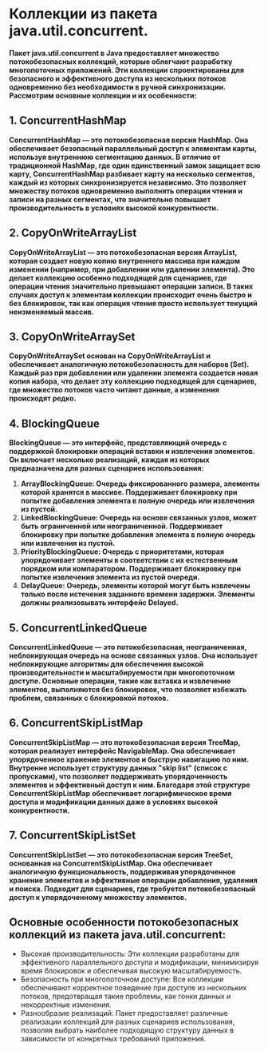 # Коллекции из пакета java.util.concurrent.
**Пакет java.util.concurrent в Java предоставляет множество потокобезопасных коллекций, которые облегчают разработку многопоточных приложений. Эти коллекции спроектированы для безопасного и эффективного доступа из нескольких потоков одновременно без необходимости в ручной синхронизации. Рассмотрим основные коллекции и их особенности:**

## 1. ConcurrentHashMap
   **ConcurrentHashMap — это потокобезопасная версия HashMap. Она обеспечивает безопасный параллельный доступ к элементам карты, используя внутреннюю сегментацию данных. В отличие от традиционной HashMap, где один единственный замок защищает всю карту, ConcurrentHashMap разбивает карту на несколько сегментов, каждый из которых синхронизируется независимо. Это позволяет множеству потоков одновременно выполнять операции чтения и записи на разных сегментах, что значительно повышает производительность в условиях высокой конкурентности.**

## 2. CopyOnWriteArrayList
   **CopyOnWriteArrayList — это потокобезопасная версия ArrayList, которая создает новую копию внутреннего массива при каждом изменении (например, при добавлении или удалении элемента). Это делает коллекцию особенно подходящей для сценариев, где операции чтения значительно превышают операции записи. В таких случаях доступ к элементам коллекции происходит очень быстро и без блокировок, так как операция чтения просто использует текущий неизменяемый массив.**

## 3. CopyOnWriteArraySet
   **CopyOnWriteArraySet основан на CopyOnWriteArrayList и обеспечивает аналогичную потокобезопасность для наборов (Set). Каждый раз при добавлении или удалении элемента создается новая копия набора, что делает эту коллекцию подходящей для сценариев, где множество потоков часто читают данные, а изменения происходят редко.**

## 4. BlockingQueue
   **BlockingQueue — это интерфейс, представляющий очередь с поддержкой блокировки операций вставки и извлечения элементов. Он включает несколько реализаций, каждая из которых предназначена для разных сценариев использования:**

1. **ArrayBlockingQueue: Очередь фиксированного размера, элементы которой хранятся в массиве. Поддерживает блокировку при попытке добавления элемента в полную очередь или извлечения из пустой.**
2. **LinkedBlockingQueue: Очередь на основе связанных узлов, может быть ограниченной или неограниченной. Поддерживает блокировку при попытке добавления элемента в полную очередь или извлечения из пустой.**
3. **PriorityBlockingQueue: Очередь с приоритетами, которая упорядочивает элементы в соответствии с их естественным порядком или компаратором. Поддерживает блокировку при попытке извлечения элемента из пустой очереди.**
4. **DelayQueue: Очередь, элементы которой могут быть извлечены только после истечения заданного времени задержки. Элементы должны реализовывать интерфейс Delayed.**
## 5. ConcurrentLinkedQueue
   **ConcurrentLinkedQueue — это потокобезопасная, неограниченная, неблокирующая очередь на основе связанных узлов. Она использует неблокирующие алгоритмы для обеспечения высокой производительности и масштабируемости при многопоточном доступе. Основные операции, такие как вставка и извлечение элементов, выполняются без блокировок, что позволяет избежать проблем, связанных с блокировкой потоков.**

## 6. ConcurrentSkipListMap
   **ConcurrentSkipListMap — это потокобезопасная версия TreeMap, которая реализует интерфейс NavigableMap. Она обеспечивает упорядоченное хранение элементов и быструю навигацию по ним. Внутренне использует структуру данных "skip list" (список с пропусками), что позволяет поддерживать упорядоченность элементов и эффективный доступ к ним. Благодаря этой структуре ConcurrentSkipListMap обеспечивает логарифмическое время доступа и модификации данных даже в условиях высокой конкурентности.**

## 7. ConcurrentSkipListSet
   **ConcurrentSkipListSet — это потокобезопасная версия TreeSet, основанная на ConcurrentSkipListMap. Она обеспечивает аналогичную функциональность, поддерживая упорядоченное хранение элементов и эффективные операции добавления, удаления и поиска. Подходит для сценариев, где требуется потокобезопасный доступ к упорядоченному множеству элементов.**

## Основные особенности потокобезопасных коллекций из пакета java.util.concurrent:
* Высокая производительность: Эти коллекции разработаны для эффективного параллельного доступа и модификации, минимизируя время блокировок и обеспечивая высокую масштабируемость.
* Безопасность при многопоточном доступе: Все коллекции обеспечивают корректное поведение при доступе из нескольких потоков, предотвращая такие проблемы, как гонки данных и некорректные изменения.
* Разнообразие реализаций: Пакет предоставляет различные реализации коллекций для разных сценариев использования, позволяя выбрать наиболее подходящую структуру данных в зависимости от конкретных требований приложения.